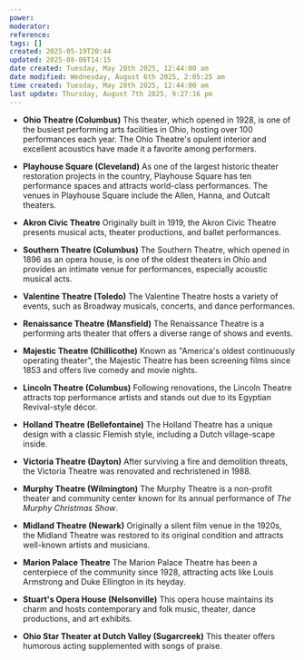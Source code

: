 ```yaml
---
power: 
moderator: 
reference: 
tags: []
created: 2025-05-19T20:44
updated: 2025-08-06T14:15
date created: Tuesday, May 20th 2025, 12:44:00 am
date modified: Wednesday, August 6th 2025, 2:05:25 am
time created: Tuesday, May 20th 2025, 12:44:00 am
last update: Thursday, August 7th 2025, 9:27:16 pm
---
```

- **Ohio Theatre (Columbus)** This theater, which opened in 1928, is one of the busiest performing arts facilities in Ohio, hosting over 100 performances each year[](https://www.capa.com/venues/detail/ohio-theatre). The Ohio Theatre's opulent interior and excellent acoustics have made it a favorite among performers[](https://www.capa.com/venues/detail/ohio-theatre).
    
- **Playhouse Square (Cleveland)** As one of the largest historic theater restoration projects in the country, Playhouse Square has ten performance spaces and attracts world-class performances[](https://ohio.org/travel-inspiration/articles/historic-theatres-in-ohio)[](https://www.playhousesquare.org/about-playhousesquare-main/history). The venues in Playhouse Square include the Allen, Hanna, and Outcalt theaters[](https://www.aol.com/10-places-see-theater-ohio-121251781.html).
    
- **Akron Civic Theatre** Originally built in 1919, the Akron Civic Theatre presents musical acts, theater productions, and ballet performances[](https://ohio.org/travel-inspiration/articles/historic-theatres-in-ohio).
    
- **Southern Theatre (Columbus)** The Southern Theatre, which opened in 1896 as an opera house, is one of the oldest theaters in Ohio and provides an intimate venue for performances, especially acoustic musical acts[](https://ohio.org/travel-inspiration/articles/historic-theatres-in-ohio).
    
- **Valentine Theatre (Toledo)** The Valentine Theatre hosts a variety of events, such as Broadway musicals, concerts, and dance performances[](https://en.wikipedia.org/wiki/List_of_theaters_in_Ohio).
    
- **Renaissance Theatre (Mansfield)** The Renaissance Theatre is a performing arts theater that offers a diverse range of shows and events[](https://en.wikipedia.org/wiki/List_of_theaters_in_Ohio)[](https://rentickets.org/).
    
- **Majestic Theatre (Chillicothe)** Known as "America's oldest continuously operating theater", the Majestic Theatre has been screening films since 1853 and offers live comedy and movie nights[](https://ohio.org/travel-inspiration/articles/historic-theatres-in-ohio).
    
- **Lincoln Theatre (Columbus)** Following renovations, the Lincoln Theatre attracts top performance artists and stands out due to its Egyptian Revival-style décor[](https://ohio.org/travel-inspiration/articles/historic-theatres-in-ohio).
    
- **Holland Theatre (Bellefontaine)** The Holland Theatre has a unique design with a classic Flemish style, including a Dutch village-scape inside[](https://www.heritageohio.org/2017/09/04/best-historic-theatres-ohio/).
    
- **Victoria Theatre (Dayton)** After surviving a fire and demolition threats, the Victoria Theatre was renovated and rechristened in 1988[](https://ohio.org/travel-inspiration/articles/historic-theatres-in-ohio).
    
- **Murphy Theatre (Wilmington)** The Murphy Theatre is a non-profit theater and community center known for its annual performance of _The Murphy Christmas Show_[](https://ohio.org/travel-inspiration/articles/historic-theatres-in-ohio).
    
- **Midland Theatre (Newark)** Originally a silent film venue in the 1920s, the Midland Theatre was restored to its original condition and attracts well-known artists and musicians[](https://ohio.org/travel-inspiration/articles/historic-theatres-in-ohio).
    
- **Marion Palace Theatre** The Marion Palace Theatre has been a centerpiece of the community since 1928, attracting acts like Louis Armstrong and Duke Ellington in its heyday[](https://ohio.org/travel-inspiration/articles/historic-theatres-in-ohio).
    
- **Stuart's Opera House (Nelsonville)** This opera house maintains its charm and hosts contemporary and folk music, theater, dance productions, and art exhibits[](https://ohio.org/travel-inspiration/articles/historic-theatres-in-ohio).
    
- **Ohio Star Theater at Dutch Valley (Sugarcreek)** This theater offers humorous acting supplemented with songs of praise[](https://www.tripadvisor.com/Attractions-g28956-Activities-c58-t116-Ohio.html).